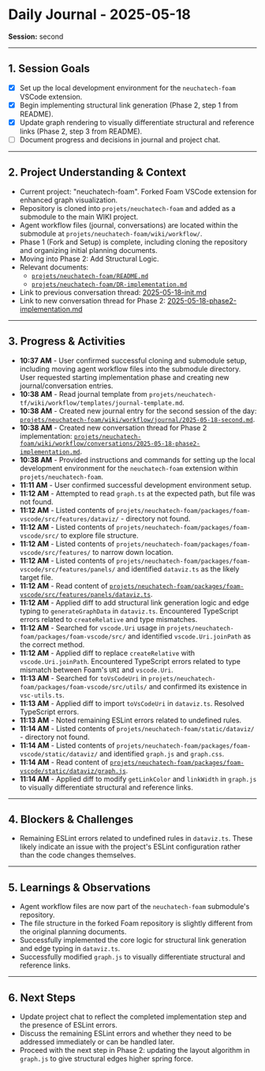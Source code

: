 # Daily Journal - 2025-05-18

**Session:** second

---

## 1. Session Goals
*   [X] Set up the local development environment for the `neuchatech-foam` VSCode extension.
*   [X] Begin implementing structural link generation (Phase 2, step 1 from README).
*   [X] Update graph rendering to visually differentiate structural and reference links (Phase 2, step 3 from README).
*   [ ] Document progress and decisions in journal and project chat.

---

## 2. Project Understanding & Context
*   Current project: "neuchatech-foam". Forked Foam VSCode extension for enhanced graph visualization.
*   Repository is cloned into `projets/neuchatech-foam` and added as a submodule to the main WIKI project.
*   Agent workflow files (journal, conversations) are located within the submodule at `projets/neuchatech-foam/wiki/workflow/`.
*   Phase 1 (Fork and Setup) is complete, including cloning the repository and organizing initial planning documents.
*   Moving into Phase 2: Add Structural Logic.
*   Relevant documents:
    *   [`projets/neuchatech-foam/README.md`](../../../README.md)
    *   [`projets/neuchatech-foam/DR-implementation.md`](../../../DR-implementation.md)
*   Link to previous conversation thread: [2025-05-18-init.md](../conversations/2025-05-18-init.md)
*   Link to new conversation thread for Phase 2: [2025-05-18-phase2-implementation.md](../conversations/2025-05-18-phase2-implementation.md)

---

## 3. Progress & Activities
*   **10:37 AM** - User confirmed successful cloning and submodule setup, including moving agent workflow files into the submodule directory. User requested starting implementation phase and creating new journal/conversation entries.
*   **10:38 AM** - Read journal template from `projets/neuchatech-tf/wiki/workflow/templates/journal-template.md`.
*   **10:38 AM** - Created new journal entry for the second session of the day: [`projets/neuchatech-foam/wiki/workflow/journal/2025-05-18-second.md`](./2025-05-18-second.md).
*   **10:38 AM** - Created new conversation thread for Phase 2 implementation: [`projets/neuchatech-foam/wiki/workflow/conversations/2025-05-18-phase2-implementation.md`](../conversations/2025-05-18-phase2-implementation.md).
*   **10:38 AM** - Provided instructions and commands for setting up the local development environment for the `neuchatech-foam` extension within `projets/neuchatech-foam`.
*   **11:11 AM** - User confirmed successful development environment setup.
*   **11:12 AM** - Attempted to read `graph.ts` at the expected path, but file was not found.
*   **11:12 AM** - Listed contents of `projets/neuchatech-foam/packages/foam-vscode/src/features/dataviz/` - directory not found.
*   **11:12 AM** - Listed contents of `projets/neuchatech-foam/packages/foam-vscode/src/` to explore file structure.
*   **11:12 AM** - Listed contents of `projets/neuchatech-foam/packages/foam-vscode/src/features/` to narrow down location.
*   **11:12 AM** - Listed contents of `projets/neuchatech-foam/packages/foam-vscode/src/features/panels/` and identified `dataviz.ts` as the likely target file.
*   **11:12 AM** - Read content of [`projets/neuchatech-foam/packages/foam-vscode/src/features/panels/dataviz.ts`](../../../../projets/neuchatech-foam/packages/foam-vscode/src/features/panels/dataviz.ts).
*   **11:12 AM** - Applied diff to add structural link generation logic and edge typing to `generateGraphData` in `dataviz.ts`. Encountered TypeScript errors related to `createRelative` and type mismatches.
*   **11:12 AM** - Searched for `vscode.Uri` usage in `projets/neuchatech-foam/packages/foam-vscode/src/` and identified `vscode.Uri.joinPath` as the correct method.
*   **11:12 AM** - Applied diff to replace `createRelative` with `vscode.Uri.joinPath`. Encountered TypeScript errors related to type mismatch between Foam's `URI` and `vscode.Uri`.
*   **11:13 AM** - Searched for `toVsCodeUri` in `projets/neuchatech-foam/packages/foam-vscode/src/utils/` and confirmed its existence in `vsc-utils.ts`.
*   **11:13 AM** - Applied diff to import `toVsCodeUri` in `dataviz.ts`. Resolved TypeScript errors.
*   **11:13 AM** - Noted remaining ESLint errors related to undefined rules.
*   **11:14 AM** - Listed contents of `projets/neuchatech-foam/static/dataviz/` - directory not found.
*   **11:14 AM** - Listed contents of `projets/neuchatech-foam/packages/foam-vscode/static/dataviz/` and identified `graph.js` and `graph.css`.
*   **11:14 AM** - Read content of [`projets/neuchatech-foam/packages/foam-vscode/static/dataviz/graph.js`](../../../../projets/neuchatech-foam/packages/foam-vscode/static/dataviz/graph.js).
*   **11:14 AM** - Applied diff to modify `getLinkColor` and `linkWidth` in `graph.js` to visually differentiate structural and reference links.

---

## 4. Blockers & Challenges
*   Remaining ESLint errors related to undefined rules in `dataviz.ts`. These likely indicate an issue with the project's ESLint configuration rather than the code changes themselves.

---

## 5. Learnings & Observations
*   Agent workflow files are now part of the `neuchatech-foam` submodule's repository.
*   The file structure in the forked Foam repository is slightly different from the original planning documents.
*   Successfully implemented the core logic for structural link generation and edge typing in `dataviz.ts`.
*   Successfully modified `graph.js` to visually differentiate structural and reference links.

---

## 6. Next Steps
*   Update project chat to reflect the completed implementation step and the presence of ESLint errors.
*   Discuss the remaining ESLint errors and whether they need to be addressed immediately or can be handled later.
*   Proceed with the next step in Phase 2: updating the layout algorithm in `graph.js` to give structural edges higher spring force.